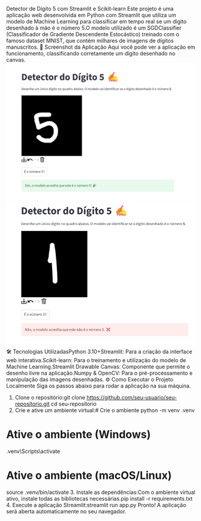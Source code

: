 Detector de Dígito 5 com Streamlit e Scikit-learn
Este projeto é uma aplicação web desenvolvida em Python com Streamlit que utiliza um modelo de Machine Learning para classificar em tempo real se um dígito desenhado à mão é o número 5.O modelo utilizado é um SGDClassifier (Classificador de Gradiente Descendente Estocástico) treinado com o famoso dataset MNIST, que contém milhares de imagens de dígitos manuscritos.
🚀 Screenshot da Aplicação
Aqui você pode ver a aplicação em funcionamento, classificando corretamente um dígito desenhado no canvas.![alt text](<Captura de tela 2025-08-29 000436.png>)
![alt text](<Captura de tela 2025-08-29 000624.png>)
🛠️ Tecnologias UtilizadasPython 3.10+Streamlit: Para a criação da interface web interativa.Scikit-learn: Para o treinamento e utilização do modelo de Machine Learning.Streamlit Drawable Canvas: Componente que permite o desenho livre na aplicação.Numpy & OpenCV: Para o pré-processamento e manipulação das imagens desenhadas.
⚙️ Como Executar o Projeto Localmente
Siga os passos abaixo para rodar a aplicação na sua máquina.
1. Clone o repositório:git clone https://github.com/seu-usuario/seu-repositorio.git
cd seu-repositorio
2. Crie e ative um ambiente virtual:# Crie o ambiente
python -m venv .venv

# Ative o ambiente (Windows)
.venv\Scripts\activate

# Ative o ambiente (macOS/Linux)
source .venv/bin/activate
3. Instale as dependências:Com o ambiente virtual ativo, instale todas as bibliotecas necessárias.pip install -r requirements.txt
4. Execute a aplicação Streamlit:streamlit run app.py
Pronto! A aplicação será aberta automaticamente no seu navegador.
